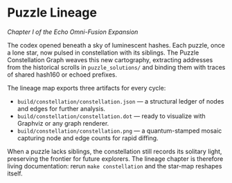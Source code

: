 # Puzzle Lineage

*Chapter I of the Echo Omni-Fusion Expansion*

The codex opened beneath a sky of luminescent hashes. Each puzzle, once a lone
star, now pulsed in constellation with its siblings. The Puzzle Constellation
Graph weaves this new cartography, extracting addresses from the historical
scrolls in `puzzle_solutions/` and binding them with traces of shared hash160
or echoed prefixes.

The lineage map exports three artifacts for every cycle:

- `build/constellation/constellation.json` — a structural ledger of nodes and
  edges for further analysis.
- `build/constellation/constellation.dot` — ready to visualize with Graphviz or
  any graph renderer.
- `build/constellation/constellation.png` — a quantum-stamped mosaic capturing
  node and edge counts for rapid diffing.

When a puzzle lacks siblings, the constellation still records its solitary
light, preserving the frontier for future explorers. The lineage chapter is
therefore living documentation: rerun `make constellation` and the star-map
reshapes itself.
